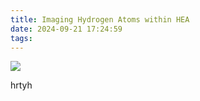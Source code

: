 ```yaml
---
title: Imaging Hydrogen Atoms within HEA
date: 2024-09-21 17:24:59
tags:
---
```

![](/image/hea.png)

hrtyh
